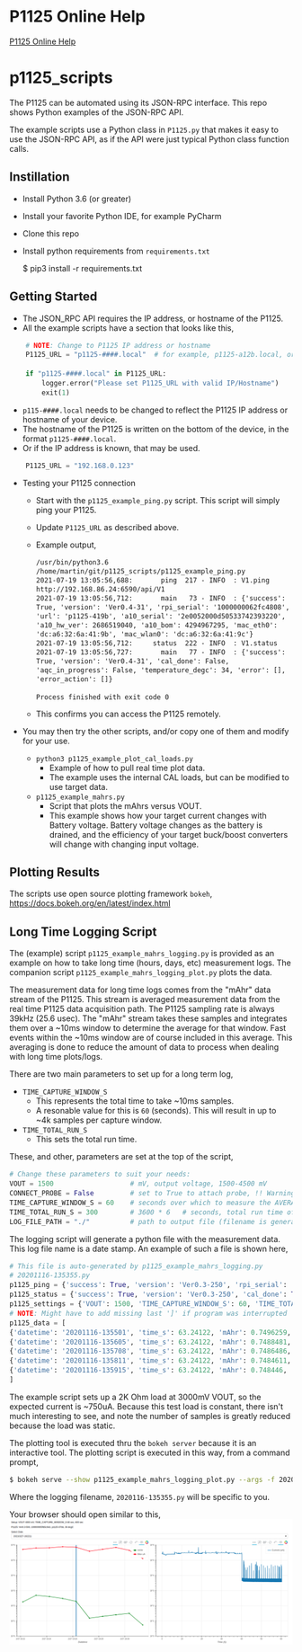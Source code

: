 # P1125 Online Help

[P1125 Online Help](https://sistemicorp.github.io/p1125_scripts/html/index.html)

# p1125_scripts
The P1125 can be automated using its JSON-RPC interface.  This repo shows Python
examples of the JSON-RPC API.

The example scripts use a Python class in `P1125.py` that makes it easy to use the JSON-RPC
API, as if the API were just typical Python class function calls.

Instillation
------------
* Install Python 3.6 (or greater)
* Install your favorite Python IDE, for example PyCharm
* Clone this repo
* Install python requirements from `requirements.txt`


    $ pip3 install -r requirements.txt


Getting Started
---------------
* The JSON_RPC API requires the IP address, or hostname of the P1125.
* All the example scripts have a section that looks like this,


```python
    # NOTE: Change to P1125 IP address or hostname
    P1125_URL = "p1125-####.local"  # for example, p1125-a12b.local, or 192.168.0.123
    
    if "p1125-####.local" in P1125_URL:
        logger.error("Please set P1125_URL with valid IP/Hostname")
        exit(1)
```
        
* `p115-####.local` needs to be changed to reflect the P1125 IP address or hostname of your device.
* The hostname of the P1125 is written on the bottom of the device, in the format `p1125-####.local`.
* Or if the IP address is known, that may be used.
  
```python
    P1125_URL = "192.168.0.123"
```

* Testing your P1125 connection
  * Start with the `p1125_example_ping.py` script.  This script will simply ping your P1125.
  * Update `P1125_URL` as described above.
  * Example output,  

        /usr/bin/python3.6 /home/martin/git/p1125_scripts/p1125_example_ping.py
        2021-07-19 13:05:56,688:       ping  217 - INFO  : V1.ping http://192.168.86.24:6590/api/V1
        2021-07-19 13:05:56,712:       main   73 - INFO  : {'success': True, 'version': 'Ver0.4-31', 'rpi_serial': '1000000062fc4808', 'url': 'p1125-419b', 'a10_serial': '2e0052000d50533742393220', 'a10_hw_ver': 2686519040, 'a10_bom': 4294967295, 'mac_eth0': 'dc:a6:32:6a:41:9b', 'mac_wlan0': 'dc:a6:32:6a:41:9c'}
        2021-07-19 13:05:56,712:     status  222 - INFO  : V1.status
        2021-07-19 13:05:56,727:       main   77 - INFO  : {'success': True, 'version': 'Ver0.4-31', 'cal_done': False, 'aqc_in_progress': False, 'temperature_degc': 34, 'error': [], 'error_action': []}
        
        Process finished with exit code 0
    
  * This confirms you can access the P1125 remotely.

* You may then try the other scripts, and/or copy one of them and modify for your use.
  * `python3 p1125_example_plot_cal_loads.py`
    * Example of how to pull real time plot data.
    * The example uses the internal CAL loads, but can be modified to use target data.  
  * `p1125_example_mahrs.py`
    * Script that plots the mAhrs versus VOUT.
    * This example shows how your target current changes with Battery voltage.  Battery
      voltage changes as the battery is drained, and the efficiency of your target buck/boost
      converters will change with changing input voltage.

Plotting Results
----------------
The scripts use open source plotting framework `bokeh`, https://docs.bokeh.org/en/latest/index.html

Long Time Logging Script
------------------------
The (example) script `p1125_example_mahrs_logging.py` is provided as an example on how to take long time
 (hours, days, etc) measurement logs.  The companion script `p1125_example_mahrs_logging_plot.py` plots the data.
 
The measurement data for long time logs comes from the "mAhr" data stream of the P1125.  This stream is
averaged measurement data from the real time P1125 data acquisition path.  The P1125 sampling rate is always 39kHz
(25.6 usec).  The "mAhr" stream takes these samples and integrates them over a ~10ms window to determine
the average for that window.  Fast events within the ~10ms window are of course included in this average.
This averaging is done to reduce the amount of data to process when dealing with long time plots/logs. 

There are two main parameters to set up for a long term log,
* `TIME_CAPTURE_WINDOW_S`
  * This represents the total time to take ~10ms samples.
  * A resonable value for this is `60` (seconds).  This will result in up to ~4k samples per capture window.
* `TIME_TOTAL_RUN_S`
  * This sets the total run time.

These, and other, parameters are set at the top of the script,

```python
# Change these parameters to suit your needs:
VOUT = 1500                   # mV, output voltage, 1500-4500 mV
CONNECT_PROBE = False         # set to True to attach probe, !! Warning: check VOUT setting !!
TIME_CAPTURE_WINDOW_S = 60    # seconds over which to measure the AVERAGE mAhr
TIME_TOTAL_RUN_S = 300        # 3600 * 6   # seconds, total run time of the log
LOG_FILE_PATH = "./"          # path to output file (filename is generated)
```

The logging script will generate a python file with the measurement data.  This log file name is a date stamp.
An example of such a file is shown here,

```python
# This file is auto-generated by p1125_example_mahrs_logging.py                                                                                                                                                            
# 20201116-135355.py                                                                                                                                                                                                   
p1125_ping = {'success': True, 'version': 'Ver0.3-250', 'rpi_serial': '1000000062fc4808', 'url': 'p1125-419b', 'a10_serial': '390032000e504e4856333420', 'a10_hw_ver': 2685408000, 'a10_bom': 4294967295}              
p1125_status = {'success': True, 'version': 'Ver0.3-250', 'cal_done': True, 'aqc_in_progress': False, 'temperature_degc': 25, 'error': [], 'error_action': []}                                                         
p1125_settings = {'VOUT': 1500, 'TIME_CAPTURE_WINDOW_S': 60, 'TIME_TOTAL_RUN_S': 300, 'CONNECT_PROBE': False}                                                                                                          
# NOTE: Might have to add missing last ']' if program was interrupted                                                                                                                                                  
p1125_data = [                                                                                                                                                                                                         
{'datetime': '20201116-135501', 'time_s': 63.24122, 'mAhr': 0.7496259, 'iavg_max_ua': 753.5487, 'samples': 40,'plot': {'t': [0, 5.640928, 5.654016, 5.667104, 5.680192, 5.69328, 5.706368, 5.745632, 5.75872, 5.771808, ...
{'datetime': '20201116-135605', 'time_s': 63.24122, 'mAhr': 0.7488481, 'iavg_max_ua': 751.5684, 'samples': 36,'plot': {'t': [0, 1.989376, 2.002464, 2.015552, 2.15952, 2.172608, 2.185696, 2.198784, 2.211872, 2.264224, ...
{'datetime': '20201116-135708', 'time_s': 63.24122, 'mAhr': 0.7486486, 'iavg_max_ua': 751.399, 'samples': 26,'plot': {'t': [0, 15.78413, 15.8103, 19.7367, 19.76288, 23.68928, 23.71546, 27.64186, 27.66803, 31.59443, ...
{'datetime': '20201116-135811', 'time_s': 63.24122, 'mAhr': 0.7484611, 'iavg_max_ua': 751.2046, 'samples': 26,'plot': {'t': [0, 15.78413, 15.8103, 19.7367, 19.76288, 23.68928, 23.71546, 27.64186, 27.66803, 31.59443, ...
{'datetime': '20201116-135915', 'time_s': 63.24122, 'mAhr': 0.748446, 'iavg_max_ua': 751.0996, 'samples': 26,'plot': {'t': [0, 15.78413, 15.8103, 19.7367, 19.76288, 23.68928, 23.71546, 27.64186, 27.66803, 31.59443,  ...
]                                                                                                                                                                                                                                                                                                                                                                                                                                             
```
The example script sets up a 2K Ohm load at 3000mV VOUT, so the expected current is ~750uA.  Because this test load is constant, there
isn't much interesting to see, and note the number of samples is greatly reduced because the load was static.

The plotting tool is executed thru the `bokeh server` because it is an interactive tool.  The plotting script is executed in this way,
from a command prompt,

```bash
$ bokeh serve --show p1125_example_mahrs_logging_plot.py --args -f 20201116-135355.py
```
Where the logging filename, `2020116-135355.py` will be specific to you.

Your browser should open similar to this,
![alt text](https://github.com/sistemicorp/p1125_scripts/raw/main/readme_images/logging_plot.png "Logging Plot")


